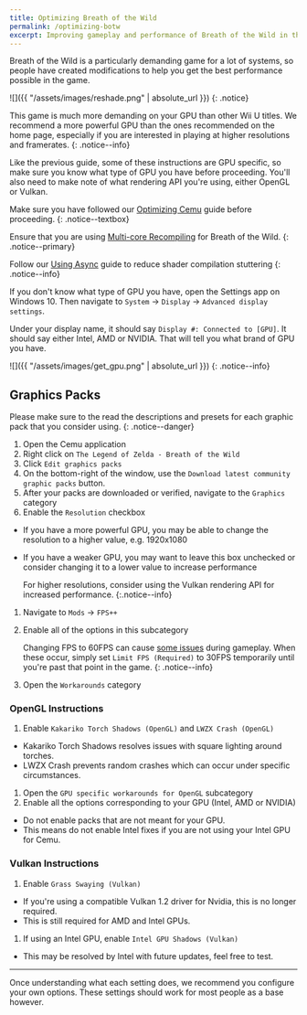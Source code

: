 ```yaml
---
title: Optimizing Breath of the Wild
permalink: /optimizing-botw
excerpt: Improving gameplay and performance of Breath of the Wild in the Cemu emulator.
---
```


<!--{% include toc title="Table of Contents" %}-->

Breath of the Wild is a particularly demanding game for a lot of systems, so people have created modifications to help you get the best performance possible in the game.

![]({{ "/assets/images/reshade.png" | absolute_url }})
{: .notice}

This game is much more demanding on your GPU than other Wii U titles. We recommend a more powerful GPU than the ones recommended on the home page, especially if you are interested in playing at higher resolutions and framerates.
{: .notice--info}

Like the previous guide, some of these instructions are GPU specific, so make sure you know what type of GPU you have before proceeding. You'll also need to make note of what rendering API you're using, either OpenGL or Vulkan.

Make sure you have followed our [Optimizing Cemu](optimizing-cemu) guide before proceeding.
{: .notice--textbox}

Ensure that you are using [Multi-core Recompiling](/multicore-recompiling) for Breath of the Wild.
{: .notice--primary}

Follow our [Using Async](using-async) guide to reduce shader compilation stuttering
{: .notice--info}

If you don't know what type of GPU you have, open the Settings app on Windows 10. Then navigate to `System` -> `Display` -> `Advanced display settings`.

Under your display name, it should say `Display #: Connected to [GPU]`. It should say either Intel, AMD or NVIDIA. That will tell you what brand of GPU you have.

![]({{ "/assets/images/get_gpu.png" | absolute_url }})
{: .notice--info}

## Graphics Packs

Please make sure to the read the descriptions and presets for each graphic pack that you consider using.
{: .notice--danger}

1. Open the Cemu application
1. Right click on `The Legend of Zelda - Breath of the Wild`
1. Click `Edit graphics packs`
1. On the bottom-right of the window, use the `Download latest community graphic packs` button.
1. After your packs are downloaded or verified, navigate to the `Graphics` category
1. Enable the `Resolution` checkbox
  - If you have a more powerful GPU, you may be able to change the resolution to a higher value, e.g. 1920x1080
  - If you have a weaker GPU, you may want to leave this box unchecked or consider changing it to a lower value to increase performance

    For higher resolutions, consider using the Vulkan rendering API for increased performance.
    {:.notice--info}

1. Navigate to `Mods` -> `FPS++`
1. Enable all of the options in this subcategory

    Changing FPS to 60FPS can cause [some issues](https://wiki.cemu.info/wiki/The_Legend_of_Zelda:_Breath_of_the_Wild#Issues_arising_by_using_FPS.2B.2B_or_static_FPS.2B.2B) during gameplay. When these occur, simply set `Limit FPS (Required)` to 30FPS temporarily until you're past that point in the game.
    {: .notice--info}

1. Open the `Workarounds` category

### OpenGL Instructions

1. Enable `Kakariko Torch Shadows (OpenGL)` and `LWZX Crash (OpenGL)`
  - Kakariko Torch Shadows resolves issues with square lighting around torches.
  - LWZX Crash prevents random crashes which can occur under specific circumstances.
1. Open the `GPU specific workarounds for OpenGL` subcategory
1. Enable all the options corresponding to your GPU (Intel, AMD or NVIDIA)
  - Do not enable packs that are not meant for your GPU.
  - This means do not enable Intel fixes if you are not using your Intel GPU for Cemu.

### Vulkan Instructions

1. Enable `Grass Swaying (Vulkan)`
  - If you're using a compatible Vulkan 1.2 driver for Nvidia, this is no longer required.
  - This is still required for AMD and Intel GPUs.
1. If using an Intel GPU, enable `Intel GPU Shadows (Vulkan)`
  - This may be resolved by Intel with future updates, feel free to test.

---

Once understanding what each setting does, we recommend you configure your own options. These settings should work for most people as a base however.

